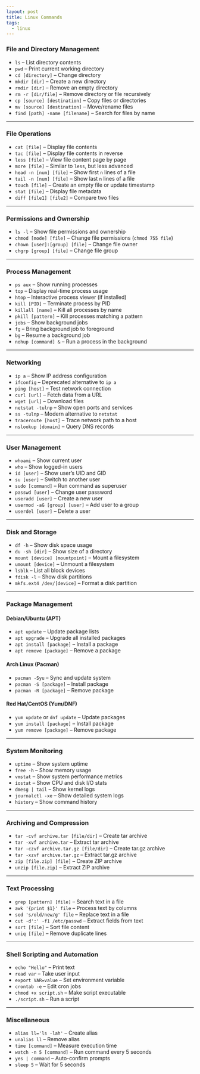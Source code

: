 ```yaml
---
layout: post
title: Linux Commands
tags:
  - linux
---
```

### **File and Directory Management**  
- `ls` – List directory contents  
- `pwd` – Print current working directory  
- `cd [directory]` – Change directory  
- `mkdir [dir]` – Create a new directory  
- `rmdir [dir]` – Remove an empty directory  
- `rm -r [dir/file]` – Remove directory or file recursively  
- `cp [source] [destination]` – Copy files or directories  
- `mv [source] [destination]` – Move/rename files  
- `find [path] -name [filename]` – Search for files by name  
---
### **File Operations**  
- `cat [file]` – Display file contents  
- `tac [file]` – Display file contents in reverse  
- `less [file]` – View file content page by page  
- `more [file]` – Similar to `less`, but less advanced  
- `head -n [num] [file]` – Show first `n` lines of a file  
- `tail -n [num] [file]` – Show last `n` lines of a file  
- `touch [file]` – Create an empty file or update timestamp  
- `stat [file]` – Display file metadata  
- `diff [file1] [file2]` – Compare two files  
---
### **Permissions and Ownership**  
- `ls -l` – Show file permissions and ownership  
- `chmod [mode] [file]` – Change file permissions (`chmod 755 file`)  
- `chown [user]:[group] [file]` – Change file owner  
- `chgrp [group] [file]` – Change file group  
---
### **Process Management**  
- `ps aux` – Show running processes  
- `top` – Display real-time process usage  
- `htop` – Interactive process viewer (if installed)  
- `kill [PID]` – Terminate process by PID  
- `killall [name]` – Kill all processes by name  
- `pkill [pattern]` – Kill processes matching a pattern  
- `jobs` – Show background jobs  
- `fg` – Bring background job to foreground  
- `bg` – Resume a background job  
- `nohup [command] &` – Run a process in the background  
---
### **Networking**  
- `ip a` – Show IP address configuration  
- `ifconfig` – Deprecated alternative to `ip a`  
- `ping [host]` – Test network connection  
- `curl [url]` – Fetch data from a URL  
- `wget [url]` – Download files  
- `netstat -tulnp` – Show open ports and services  
- `ss -tulnp` – Modern alternative to `netstat`  
- `traceroute [host]` – Trace network path to a host  
- `nslookup [domain]` – Query DNS records  
---
### **User Management**  
- `whoami` – Show current user  
- `who` – Show logged-in users  
- `id [user]` – Show user’s UID and GID  
- `su [user]` – Switch to another user  
- `sudo [command]` – Run command as superuser  
- `passwd [user]` – Change user password  
- `useradd [user]` – Create a new user  
- `usermod -aG [group] [user]` – Add user to a group  
- `userdel [user]` – Delete a user  
---
### **Disk and Storage**  
- `df -h` – Show disk space usage  
- `du -sh [dir]` – Show size of a directory  
- `mount [device] [mountpoint]` – Mount a filesystem  
- `umount [device]` – Unmount a filesystem  
- `lsblk` – List all block devices  
- `fdisk -l` – Show disk partitions  
- `mkfs.ext4 /dev/[device]` – Format a disk partition  
---
### **Package Management**  
#### **Debian/Ubuntu (APT)**
- `apt update` – Update package lists  
- `apt upgrade` – Upgrade all installed packages  
- `apt install [package]` – Install a package  
- `apt remove [package]` – Remove a package  
#### **Arch Linux (Pacman)**
- `pacman -Syu` – Sync and update system  
- `pacman -S [package]` – Install package  
- `pacman -R [package]` – Remove package  
#### **Red Hat/CentOS (Yum/DNF)**
- `yum update` or `dnf update` – Update packages  
- `yum install [package]` – Install package  
- `yum remove [package]` – Remove package  
---
### **System Monitoring**  
- `uptime` – Show system uptime  
- `free -h` – Show memory usage  
- `vmstat` – Show system performance metrics  
- `iostat` – Show CPU and disk I/O stats  
- `dmesg | tail` – Show kernel logs  
- `journalctl -xe` – Show detailed system logs  
- `history` – Show command history  
---
### **Archiving and Compression**  
- `tar -cvf archive.tar [file/dir]` – Create tar archive  
- `tar -xvf archive.tar` – Extract tar archive  
- `tar -czvf archive.tar.gz [file/dir]` – Create tar.gz archive  
- `tar -xzvf archive.tar.gz` – Extract tar.gz archive  
- `zip [file.zip] [file]` – Create ZIP archive  
- `unzip [file.zip]` – Extract ZIP archive  
---
### **Text Processing**  
- `grep [pattern] [file]` – Search text in a file  
- `awk '{print $1}' file` – Process text by columns  
- `sed 's/old/new/g' file` – Replace text in a file  
- `cut -d':' -f1 /etc/passwd` – Extract fields from text  
- `sort [file]` – Sort file content  
- `uniq [file]` – Remove duplicate lines  
---
### **Shell Scripting and Automation**  
- `echo "Hello"` – Print text  
- `read var` – Take user input  
- `export VAR=value` – Set environment variable  
- `crontab -e` – Edit cron jobs  
- `chmod +x script.sh` – Make script executable  
- `./script.sh` – Run a script  
---
### **Miscellaneous**  
- `alias ll='ls -lah'` – Create alias  
- `unalias ll` – Remove alias  
- `time [command]` – Measure execution time  
- `watch -n 5 [command]` – Run command every 5 seconds  
- `yes | command` – Auto-confirm prompts  
- `sleep 5` – Wait for 5 seconds  